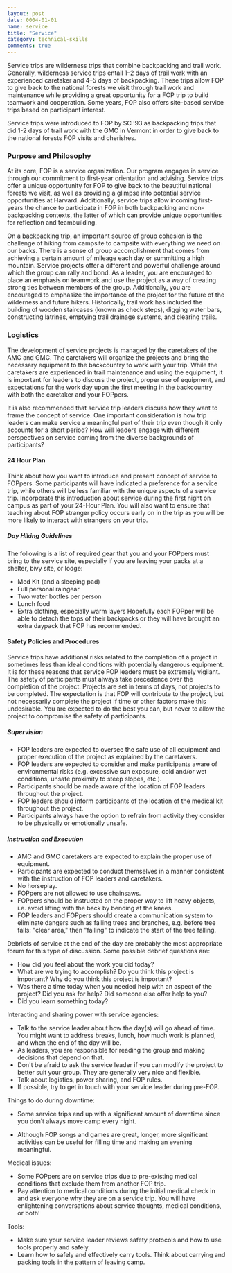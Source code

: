```yaml
---
layout: post
date: 0004-01-01
name: service
title: "Service"
category: technical-skills
comments: true
---
```


Service trips are wilderness trips that combine backpacking and trail work. Generally, wilderness service trips entail 1–2 days of trail work with an experienced caretaker and 4–5 days of backpacking. These trips allow FOP to give back to the national forests we visit through trail work and maintenance while providing a great opportunity for a FOP trip to build teamwork and cooperation. Some years, FOP also offers site-based service trips based on participant interest.

Service trips were introduced to FOP by SC ’93 as backpacking trips that did 1-2 days of trail work with the GMC in Vermont in order to give back to the national forests FOP visits and cherishes.

### Purpose and Philosophy

At its core, FOP is a service organization. Our program engages in service through our commitment to first-year orientation and advising. Service trips offer a unique opportunity for FOP to give back to the beautiful national forests we visit, as well as providing a glimpse into potential service opportunities at Harvard. Additionally, service trips allow incoming first-years the chance to participate in FOP in both backpacking and non-backpacking contexts, the latter of which can provide unique opportunities for reflection and teambuilding.

On a backpacking trip, an important source of group cohesion is the challenge of hiking from campsite to campsite with everything we need on our backs. There is a sense of group accomplishment that comes from achieving a certain amount of mileage each day or summitting a high mountain. Service projects offer a different and powerful challenge around which the group can rally and bond. As a leader, you are encouraged to place an emphasis on teamwork and use the project as a way of creating strong ties between members of the group. Additionally, you are encouraged to emphasize the importance of the project for the future of the wilderness and future hikers. Historically, trail work has included the building of wooden staircases (known as check steps), digging water bars, constructing latrines, emptying trail drainage systems, and clearing trails.

### Logistics

The development of service projects is managed by the caretakers of the AMC and GMC. The caretakers will organize the projects and bring the necessary equipment to the backcountry to work with your trip. While the caretakers are experienced in trail maintenance and using the equipment, it is important for leaders to discuss the project, proper use of equipment, and expectations for the work day upon the first meeting in the backcountry with both the caretaker and your FOPpers.

It is also recommended that service trip leaders discuss how they want to frame the concept of service. One important consideration is how trip leaders can make service a meaningful part of their trip even though it only accounts for a short period? How will leaders engage with different perspectives on service coming from the diverse backgrounds of participants?

#### 24 Hour Plan

Think about how you want to introduce and present concept of service to FOPpers. Some participants will have indicated a preference for a service trip, while others will be less familiar with the unique aspects of a service trip. Incorporate this introduction about service during the first night on campus as part of your 24-Hour Plan. You will also want to ensure that teaching about FOP stranger policy occurs early on in the trip as you will be more likely to interact with strangers on your trip.

##### Day Hiking Guidelines

The following is a list of required gear that you and your FOPpers must bring to the service site, especially if you are leaving your packs at a shelter, bivy site, or lodge:
- Med Kit (and a sleeping pad)
- Full personal raingear
- Two water bottles per person
- Lunch food
- Extra clothing, especially warm layers
Hopefully each FOPper will be able to detach the tops of their backpacks or they will have brought an extra daypack that FOP has recommended.

#### Safety Policies and Procedures

Service trips have additional risks related to the completion of a project in sometimes less than ideal conditions with potentially dangerous equipment. It is for these reasons that service FOP leaders must be extremely vigilant. The safety of participants must always take precedence over the completion of the project. Projects are set in terms of days, not projects to be completed. The expectation is that FOP will contribute to the project, but not necessarily complete the project if time or other factors make this undesirable. You are expected to do the best you can, but never to allow the project to compromise the safety of participants.

##### Supervision

- FOP leaders are expected to oversee the safe use of all equipment and proper execution of the project as explained by the caretakers.
- FOP leaders are expected to consider and make participants aware of environmental risks (e.g. excessive sun exposure, cold and/or wet conditions, unsafe proximity to steep slopes, etc.).
- Participants should be made aware of the location of FOP leaders throughout the project.
- FOP leaders should inform participants of the location of the medical kit throughout the project.
- Participants always have the option to refrain from activity they consider to be physically or emotionally unsafe.

##### Instruction and Execution

- AMC and GMC caretakers are expected to explain the proper use of equipment.
- Participants are expected to conduct themselves in a manner consistent with the instruction of FOP leaders and caretakers.
- No horseplay.
- FOPpers are not allowed to use chainsaws.
- FOPpers should be instructed on the proper way to lift heavy objects, i.e. avoid lifting with the back by bending at the knees.
- FOP leaders and FOPpers should create a communication system to eliminate dangers such as falling trees and branches, e.g. before tree falls: "clear area," then "falling" to indicate the start of the tree falling.

Debriefs of service at the end of the day are probably the most appropriate forum for this type of discussion. Some possible debrief questions are:

- How did you feel about the work you did today?
- What are we trying to accomplish? Do you think this project is important? Why do you think this project is important?
- Was there a time today when you needed help with an aspect of the project? Did you ask for help? Did someone else offer help to you?
- Did you learn something today?

Interacting and sharing power with service agencies:

- Talk to the service leader about how the day(s) will go ahead of time. You might want to address breaks, lunch, how much work is planned, and when the end of the day will be.
- As leaders, you are responsible for reading the group and making decisions that depend on that.
- Don't be afraid to ask the service leader if you can modify the project to better suit your group. They are generally very nice and flexible.
- Talk about logistics, power sharing, and FOP rules.
- If possible, try to get in touch with your service leader during pre-FOP.

Things to do during downtime:

- Some service trips end up with a significant amount of downtime since you don’t always move camp every night.

- Although FOP songs and games are great, longer, more significant activities can be useful for filling time and making an evening meaningful.

Medical issues:

- Some FOPpers are on service trips due to pre-existing medical conditions that exclude them from another FOP trip.
- Pay attention to medical conditions during the initial medical check in and ask everyone why they are on a service trip. You will have enlightening conversations about service thoughts, medical conditions, or both!

Tools:

- Make sure your service leader reviews safety protocols and how to use tools properly and safely.
- Learn how to safely and effectively carry tools. Think about carrying and packing tools in the pattern of leaving camp.
